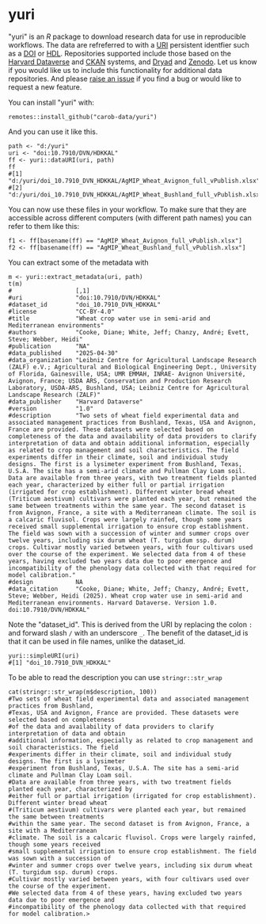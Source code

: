 # yuri

"yuri" is an *R* package to download research data for use in reproducible workflows. The data are refreferred to with a [URI](https://en.wikipedia.org/wiki/Uniform_Resource_Identifier) persistent identfier such as a [DOI](https://en.wikipedia.org/wiki/Digital_object_identifier) or [HDL](https://en.wikipedia.org/wiki/Handle_System). Repositories supported include those based on the [Harvard Dataverse](https://dataverse.org/) and [CKAN](https://ckan.org/) systems, and [Dryad](https://datadryad.org/) and [Zenodo](https://zenodo.org/). Let us know if you would like us to include this functionality for additional data repositories. And please [raise an issue](https://github.com/carob-data/yuri/issues) if you find a bug or would like to request a new feature.

You can install "yuri" with: 

```
remotes::install_github("carob-data/yuri")
```

And you can use it like this. 

```{r}
path <- "d:/yuri"
uri <- "doi:10.7910/DVN/HDKKAL"
ff <- yuri::dataURI(uri, path)
ff
#[1] "d:/yuri/doi_10.7910_DVN_HDKKAL/AgMIP_Wheat_Avignon_full_vPublish.xlsx" 
#[2] "d:/yuri/doi_10.7910_DVN_HDKKAL/AgMIP_Wheat_Bushland_full_vPublish.xlsx"
```

You can now use these files in your workflow. To make sure that they are accessible across different computers (with different path names) you can refer to them like this:
 

```
f1 <- ff[basename(ff) == "AgMIP_Wheat_Avignon_full_vPublish.xlsx"]
f2 <- ff[basename(ff) == "AgMIP_Wheat_Bushland_full_vPublish.xlsx"]
```

You can extract some of the metadata with 

```
m <- yuri::extract_metadata(uri, path)
t(m)
#                  [,1]
#uri               "doi:10.7910/DVN/HDKKAL"
#dataset_id        "doi_10.7910_DVN_HDKKAL"
#license           "CC-BY-4.0"
#title             "Wheat crop water use in semi-arid and Mediterranean environments"
#authors           "Cooke, Diane; White, Jeff; Chanzy, André; Evett, Steve; Webber, Heidi"
#publication       "NA"
#data_published    "2025-04-30"
#data_organization "Leibniz Centre for Agricultural Landscape Research (ZALF) e.V.; Agricultural and Biological Engineering Dept., University of Florida, Gainesville, USA; UMR EMMAH, INRAE- Avignon Université, Avignon, France; USDA ARS, Conservation and Production Research Laboratory, USDA-ARS, Bushland, USA; Leibniz Centre for Agricultural Landscape Research (ZALF)"
#data_publisher    "Harvard Dataverse"
#version           "1.0"
#description       "Two sets of wheat field experimental data and associated management practices from Bushland, Texas, USA and Avignon, France are provided. These datasets were selected based on completeness of the data and availability of data providers to clarify interpretation of data and obtain additional information, especially as related to crop management and soil characteristics. The field experiments differ in their climate, soil and individual study designs. The first is a lysimeter experiment from Bushland, Texas, U.S.A. The site has a semi-arid climate and Pullman Clay Loam soil. Data are available from three years, with two treatment fields planted each year, characterized by either full or partial irrigation (irrigated for crop establishment). Different winter bread wheat (Triticum aestivum) cultivars were planted each year, but remained the same between treatments within the same year. The second dataset is from Avignon, France, a site with a Mediterranean climate. The soil is a calcaric fluvisol. Crops were largely rainfed, though some years received small supplemental irrigation to ensure crop establishment. The field was sown with a succession of winter and summer crops over twelve years, including six durum wheat (T. turgidum ssp. durum) crops. Cultivar mostly varied between years, with four cultivars used over the course of the experiment. We selected data from 4 of these years, having excluded two years data due to poor emergence and incompatibility of the phenology data collected with that required for model calibration."
#design            NA                
#data_citation     "Cooke, Diane; White, Jeff; Chanzy, André; Evett, Steve; Webber, Heidi (2025). Wheat crop water use in semi-arid and Mediterranean environments. Harvard Dataverse. Version 1.0. doi:10.7910/DVN/HDKKAL"       
```

Note the "dataset_id". This is derived from the URI by replacing the colon `:` and forward slash `/` with an underscore `_`. The benefit of the dataset_id is that it can be used in file names, unlike the dataset_id. 

```{r}
yuri::simpleURI(uri)
#[1] "doi_10.7910_DVN_HDKKAL"
``` 

To be able to read the description you can use `stringr::str_wrap`

```
cat(stringr::str_wrap(m$description, 100))
#Two sets of wheat field experimental data and associated management practices from Bushland,
#Texas, USA and Avignon, France are provided. These datasets were selected based on completeness
#of the data and availability of data providers to clarify interpretation of data and obtain
#additional information, especially as related to crop management and soil characteristics. The field
#experiments differ in their climate, soil and individual study designs. The first is a lysimeter
#experiment from Bushland, Texas, U.S.A. The site has a semi-arid climate and Pullman Clay Loam soil.
#Data are available from three years, with two treatment fields planted each year, characterized by
#either full or partial irrigation (irrigated for crop establishment). Different winter bread wheat
#(Triticum aestivum) cultivars were planted each year, but remained the same between treatments
#within the same year. The second dataset is from Avignon, France, a site with a Mediterranean
#climate. The soil is a calcaric fluvisol. Crops were largely rainfed, though some years received
#small supplemental irrigation to ensure crop establishment. The field was sown with a succession of
#winter and summer crops over twelve years, including six durum wheat (T. turgidum ssp. durum) crops.
#Cultivar mostly varied between years, with four cultivars used over the course of the experiment.
#We selected data from 4 of these years, having excluded two years data due to poor emergence and
#incompatibility of the phenology data collected with that required for model calibration.> 
```
 
